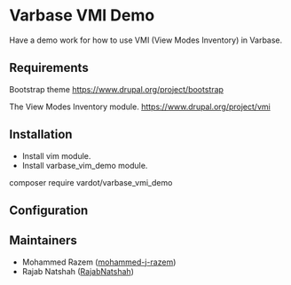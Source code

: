 # Varbase VMI Demo

Have a demo work for how to use VMI (View Modes Inventory) in Varbase.


## Requirements
 Bootstrap theme
 https://www.drupal.org/project/bootstrap

 The View Modes Inventory module.
 https://www.drupal.org/project/vmi

## Installation
- Install vim module.
- Install varbase_vim_demo module.

composer require vardot/varbase_vmi_demo

## Configuration



## Maintainers

- Mohammed Razem ([mohammed-j-razem](https://www.drupal.org/u/mohammed-j-razem))
- Rajab Natshah ([RajabNatshah](https://www.drupal.org/u/rajabnatshah))
